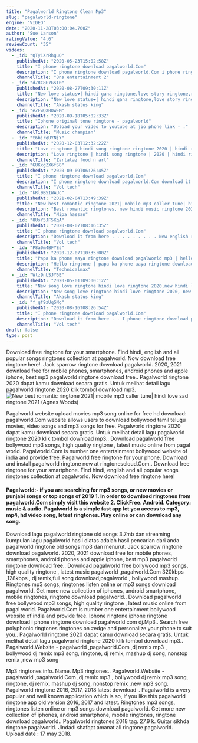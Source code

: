 ```yaml
---
title: "Pagalworld Ringtone Clean Mp3"
slug: "pagalworld-ringtone"
engine: "VIDEO"
date: "2020-11-28T03:00:04.700Z"
author: "Sue Larson"
ratingValue: "4.6"
reviewCount: "35"
videos:
  - _id: "QTy1XrRhguQ"
    publishedAt: "2020-05-23T15:02:58Z"
    title: "I phone ringtone download pagalworld.Com"
    description: "I phone ringtone download pagalworld.Com i phone ringtone download pagalworld.Com i phone ringtone download pagalworld.Com."
    channelTitle: "Bns entertainment 2"
  - _id: "dZRC8G7GsT0"
    publishedAt: "2020-08-27T09:30:11Z"
    title: "New love status❤️| hindi gana ringtone,love story ringtone,ringtone song❤️😍 sad song ringtone 2020"
    description: "New love status❤️| hindi gana ringtone,love story ringtone,ringtone song❤️ hindi song ringtone 2020 best romantic ringtones, new hindi music"
    channelTitle: "Akash status king"
  - _id: "eZFwQXBDwEM"
    publishedAt: "2020-09-18T05:02:33Z"
    title: "Iphone original tone ringtone - pagalworld"
    description: "Upload your video to youtube at jio phone link - ."
    channelTitle: "Music champian"
  - _id: "t6bjrqUYNjY"
    publishedAt: "2020-12-03T12:32:22Z"
    title: "Love ringtone | hindi song ringtone ringtone 2020 | hindi ringtone ringtone song | #sadringtone"
    description: "Love ringtone | hindi song ringtone | 2020 | hindi ringtone | ringtone song sad ringtone like || share || subscribe for more updates follow me friends on"
    channelTitle: "Zarlalaz food n art"
  - _id: "GUKxgZX6fS8"
    publishedAt: "2020-09-09T06:26:45Z"
    title: "I phone ringtone download pagalworld.Com"
    description: "I phone ringtone download pagalworld.Com download it from here ."
    channelTitle: "Vol tech"
  - _id: "kRl9B5IWAUc"
    publishedAt: "2021-02-04T13:49:39Z"
    title: "New best romantic ringtone 2021| mobile mp3 caller tune| hindi love sad ringtone 2021"
    description: "Best romantic ringtones, new hindi music ringtone 2020#hindi#ringtone | love ringtone | mp3 mobile romanticringtone | new hindi sad music ringtone"
    channelTitle: "Nipa hassan"
  - _id: "8UsY5JF5KqA"
    publishedAt: "2020-08-07T08:16:35Z"
    title: "I phone ringtone download pagalworld.Com"
    description: "Download it from here . . . . . . . . . New english ringtone 2019 || best english ringtone || new english ringtone 2020 || new"
    channelTitle: "Vol tech"
  - _id: "P8a0m4BFYEs"
    publishedAt: "2020-12-07T10:35:00Z"
    title: "Papa ka phone aaya ringtone download pagalworld mp3 | hello hello ringtone"
    description: "Hello ringtone | papa ka phone aaya ringtone download pagalworld mp३ ringtone,hello ringtone,hello,hello hello ringtone,hello hello ringtone mp3,hello hello"
    channelTitle: "Technicalmax"
  - _id: "Wlz9nLSJY6E"
    publishedAt: "2020-05-01T09:00:12Z"
    title: "New song love ringtone hindi love ringtone 2020,new hindi latest bollywood ringtone,tik tok ringtone"
    description: "New song love ringtone hindi love ringtone 2020, new hindi latest bollywood ringtone 2020 best romantic ringtones, new hindi music ringtone 2020 | love"
    channelTitle: "Akash status king"
  - _id: "f_gf9zUqSNg"
    publishedAt: "2020-08-16T08:26:54Z"
    title: "I phone ringtone download pagalworld.Com"
    description: "Download it from here . . I phone ringtone download pagalworld.Com."
    channelTitle: "Vol tech"
draft: false
type: post
---
```


Download free ringtone for your smartphone. Find hindi, english and all popular songs ringtones collection at pagalworld. Now download free ringtone here!. Jack sparrow ringtone download pagalworld. 2020, 2021 download free for mobile phones, smartphones, android phones and apple iphone, best mp3 pagalworld ringtone download free.. Pagalworld ringtone 2020 dapat kamu download secara gratis. Untuk melihat detail lagu pagalworld ringtone 2020 klik tombol download mp3.
![New best romantic ringtone 2021| mobile mp3 caller tune| hindi love sad ringtone 2021 (Agnes Woods)](https://i.ytimg.com/vi/kRl9B5IWAUc/hqdefault.jpg "New best romantic ringtone 2021| mobile mp3 caller tune| hindi love sad ringtone 2021 (Ethan Rodriquez)")

Pagalworld website upload movies mp3 song online for free hd download: pagalworld.Com website allows users to download bollywood tamil telugu movies, video songs and mp3 songs for free. Pagalworld ringtone 2020 dapat kamu download secara gratis. Untuk melihat detail lagu pagalworld ringtone 2020 klik tombol download mp3.. Download pagalworld free bollywood mp3 songs, high quality ringtone , latest music online from pagal world. Pagalworld.Com is number one entertainment bollywood website of india and provide free. Pagalworld free ringtone for your phone. Download and install pagalworld ringtone now at ringtonescloud.Com.. Download free ringtone for your smartphone. Find hindi, english and all popular songs ringtones collection at pagalworld. Now download free ringtone here!
<!--inArticleAds-->

<!--galleryOne-->

#### Pagalworld:- if you are searching for mp3 songs, or new movies or punjabi songs or top songs of 2019 1. In order to download ringtones from pagalworld.Com simply visit this website 2. ClickFree. Android. Category: music &amp; audio. Pagalworld is a simple fast app let you access to mp3, mp4, hd video song, letest ringtones. Play online or can download any song.
<!--inArticleAds-->

<!--galleryTwo-->

Download lagu pagalworld ringtone old songs 3.7mb dan streaming kumpulan lagu pagalworld hasil diatas adalah hasil pencarian dari anda pagalworld ringtone old songs mp3 dan menurut. Jack sparrow ringtone download pagalworld. 2020, 2021 download free for mobile phones, smartphones, android phones and apple iphone, best mp3 pagalworld ringtone download free.. Download pagalworld free bollywood mp3 songs, high quality ringtone , latest music pagalworld ,pagalworld.Com 320kbps ,128kbps , dj remix,full song download,pagalworld , bollywood mashup. Ringtones mp3 songs, ringtones listen online or mp3 songs download pagalworld. Get more new collection of iphones, android smartphone, mobile ringtones, ringtone download pagalworld.. Download pagalworld free bollywood mp3 songs, high quality ringtone , latest music online from pagal world. Pagalworld.Com is number one entertainment bollywood website of india and provide free. Iphone ringtone iphone ringtone download i phone ringtone download pagalworld com dj.Mp3.. Search free polyphonic ringtones ringtones on zedge and personalize your phone to suit you.. Pagalworld ringtone 2020 dapat kamu download secara gratis. Untuk melihat detail lagu pagalworld ringtone 2020 klik tombol download mp3.. Pagalworld.Website - pagalworld ,pagalworld.Com ,dj remix mp3 , bollywood dj remix mp3 song, ringtone, dj remix, mashup dj song, nonstop remix ,new mp3 song
<!--galleryThree-->

Mp3 ringtones info. Name. Mp3 ringtones.. Pagalworld.Website - pagalworld ,pagalworld.Com ,dj remix mp3 , bollywood dj remix mp3 song, ringtone, dj remix, mashup dj song, nonstop remix ,new mp3 song. Pagalworld ringtone 2016, 2017, 2018 latest download-. Pagalworld is a very popular and well known application which is so, if you like this pagalworld ringtone app old version 2016, 2017 and latest. Ringtones mp3 songs, ringtones listen online or mp3 songs download pagalworld. Get more new collection of iphones, android smartphone, mobile ringtones, ringtone download pagalworld.. Pagalworld ringtones 2018 tag. 27.9 k. Guitar sikhda ringtone pagalworld. Jindadi shafqat amanat ali ringtone pagalworld. Upload date : 17 may 2018.